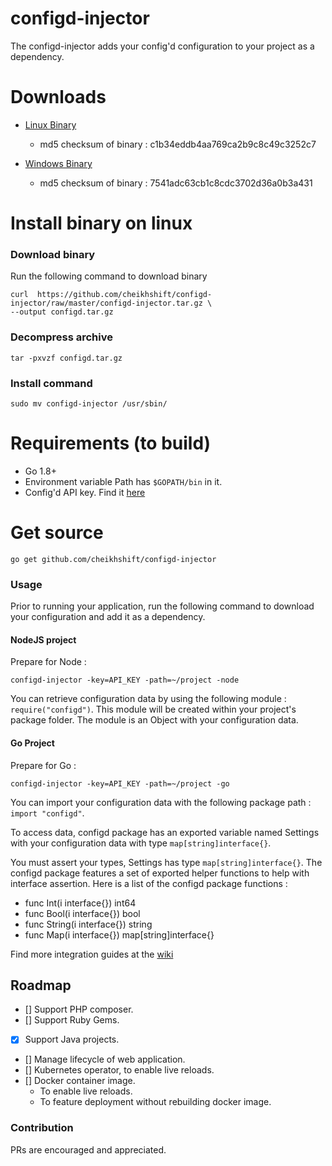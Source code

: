 # configd-injector

The configd-injector adds your config'd configuration to your project as a dependency.

# Downloads

- [Linux Binary](https://github.com/cheikhshift/configd-injector/raw/master/configd-injector.tar.gz)
	- md5 checksum of binary : c1b34eddb4aa769ca2b9c8c49c3252c7

- [Windows Binary](https://github.com/cheikhshift/configd-injector/raw/master/configd-injector.exe.zip)
	- md5 checksum of binary : 7541adc63cb1c8cdc3702d36a0b3a431

# Install binary on linux

### Download binary

Run the following command to download binary

	curl  https://github.com/cheikhshift/configd-injector/raw/master/configd-injector.tar.gz \
  	--output configd.tar.gz

### Decompress archive

	tar -pxvzf configd.tar.gz

### Install command

	sudo mv configd-injector /usr/sbin/


# Requirements (to build)

- Go 1.8+
- Environment variable Path has `$GOPATH/bin` in it.
- Config'd API key. Find it [here](https://configd.gophersauce.com/login)

# Get source

	go get github.com/cheikhshift/configd-injector


### Usage

Prior to running your application, run the following command to download your configuration and add it as a dependency.


#### NodeJS project

Prepare for Node :

	configd-injector -key=API_KEY -path=~/project -node

You can retrieve configuration data by using the following module : `require("configd")`. This module will be created within your project's package folder. The module is an Object with your configuration data.

#### Go Project

Prepare for Go :

	configd-injector -key=API_KEY -path=~/project -go

You can import your configuration data with the following package path : `import "configd"`.

To access data, configd package has an exported variable named Settings with your configuration data with type `map[string]interface{}`.

You must assert your types, Settings has type `map[string]interface{}`. The configd package features a set of exported helper functions to help with interface assertion. Here is a list of the configd package functions :

- func Int(i interface{}) int64 
- func Bool(i interface{}) bool 
- func String(i interface{}) string 
- func Map(i interface{}) map[string]interface{} 

 
 Find more integration guides at the [wiki](https://github.com/cheikhshift/configd/wiki)


## Roadmap

- [] Support PHP composer.
- [] Support Ruby Gems.
- [x] Support Java projects.
- [] Manage lifecycle of web application.
- [] Kubernetes operator, to enable live reloads.
- [] Docker container image.
  - To enable live reloads.
  - To feature deployment without rebuilding docker image.

### Contribution

PRs are encouraged and appreciated. 
